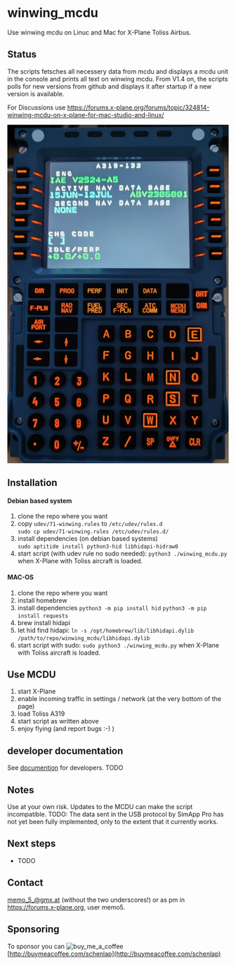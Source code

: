 # winwing_mcdu
Use winwing mcdu on Linuc and Mac for X-Plane Toliss Airbus.

## Status
The scripts fetsches all necessery data from mcdu and displays a mcdu unit in the console and prints all text on winwing mcdu. 
From V1.4 on, the scripts polls for new versions from github and displays it after startup if a new version is available.

For Discussions use https://forums.x-plane.org/forums/topic/324814-winwing-mcdu-on-x-plane-for-mac-studio-and-linux/


![mcdu demo image](./documentation/A319MCDU1.jpg)


## Installation

#### Debian based system
1. clone the repo where you want
2. copy `udev/71-winwing.rules` to `/etc/udev/rules.d`  
`sudo cp udev/71-winwing.rules /etc/udev/rules.d/`
3. install dependencies (on debian based systems)  
`sudo aptitide install python3-hid libhidapi-hidraw0`
5. start script (with udev rule no sudo needed): `python3 ./winwing_mcdu.py` when X-Plane with Toliss aircraft is loaded.


#### MAC-OS

1. clone the repo where you want
2. install homebrew
3. install dependencies
`python3 -m pip install hid`
`python3 -m pip install requests`
5. brew install hidapi
6. let hid find hidapi: `ln -s /opt/homebrew/lib/libhidapi.dylib /path/to/repo/winwing_mcdu/libhidapi.dylib` 
7. start script with sudo: `sudo python3 ./winwing_mcdu.py` when X-Plane with Toliss aircraft is loaded.


## Use MCDU
1. start X-Plane
2. enable incoming traffic in settings / network (at the very bottom of the page)
3. load Toliss A319
4. start script as written above
5. enjoy flying (and report bugs :-)  )


## developer documentation
See [documention](./documentation/README.md) for developers. TODO

## Notes
Use at your own risk. Updates to the MCDU can make the script incompatible.
TODO: The data sent in the USB protocol by SimApp Pro has not yet been fully implemented, only to the extent that it currently works.

## Next steps
 * TODO 

## Contact
<memo_5_@gmx.at> (without the two underscores!) or as pm in https://forums.x-plane.org, user memo5.

## Sponsoring
To sponsor you can ![buy_me_a_coffee](https://github.com/user-attachments/assets/d0a94d75-9ad3-41e4-8b89-876c0a2fdf36)
[http://buymeacoffee.com/schenlap](http://buymeacoffee.com/schenlap)
